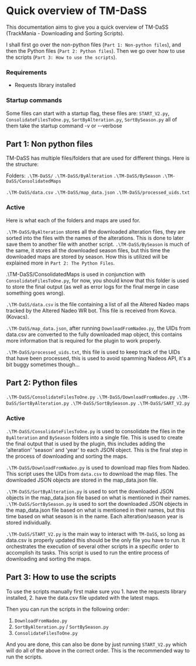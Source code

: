 # Quick overview of TM-DaSS

This documentation aims to give you a quick overview of TM-DaSS (TrackMania - Downloading and Sorting Scripts).

I shall first go over the non-python files (`Part 1: Non-python files`), and then the Python files (`Part 2: Python files`).
Then we go over how to use the scripts (`Part 3: How to use the scripts`).

### Requirements

- Requests library installed


### Startup commands

Some files can start with a startup flag, these files are:
`START_V2.py`,
`ConsolidateFilesToOne.py`,
`SortByAlteration.py`,
`SortBySeason.py`
all of them take the startup command -v or --verbose


## Part 1: Non python files

TM-DaSS has multiple files/folders that are used for different things. Here is the structure:

Folders:
`.\TM-DaSS/`
`.\TM-DaSS/ByAlteration`
`.\TM-DaSS/BySeason`
`.\TM-DaSS/ConsolidatedMaps`

`.\TM-DaSS/data.csv`
`.\TM-DaSS/map_data.json`
`.\TM-DaSS/processed_uids.txt`

### Active

Here is what each of the folders and maps are used for.

`.\TM-DaSS/ByAlteration` stores all the downloaded alteration files, they are sorted into the files with the names of the alterations. This is done to later save them to another file with another script.
`.\TM-DaSS/BySeason` is much of the same, it stores all the downloaded season files, but this time the downloaded maps are stored by season.
How this is utilized will be explained more in `Part 2: The Python Files`.

.\TM-DaSS/ConsolidatedMaps is used in conjunction with `ConsolidateFilesToOne.py`, for now, you should know that this folder is used to store the final output (as well as error logs for the final merge in case something goes wrong).

`.\TM-DaSS/data.csv` is the file containing a list of all the Altered Nadeo maps tracked by the Altered Nadeo WR bot. This file is received from Kovca. (Kovacs).

`.\TM-DaSS/map_data.json`, after running `DownloadFromNadeo.py`, the UIDs from data.csv are converted to the fully downloaded map object, this contains more information that is required for the plugin to work properly.

`.\TM-DaSS/processed_uids.txt`, this file is used to keep track of the UIDs that have been processed, this is used to avoid spamming Nadeos API, it's a bit buggy sometimes though...


## Part 2: Python files

`.\TM-DaSS/ConsolidateFilesToOne.py`
`.\TM-DaSS/DownloadFromNadeo.py`
`.\TM-DaSS/SortByAlteration.py`
`.\TM-DaSS/SortBySeason.py`
`.\TM-DaSS/SART_V2.py`

### Active

`.\TM-DaSS/ConsolidateFilesToOne.py` is used to consolidate the files in the `ByAlteration` and `BySeason` folders into a single file. This is used to create the final output that is used by the plugin, this includes adding the 'alteration' 'season' and 'year' to each JSON object. This is the final step in the process of downloading and sorting the maps.

`.\TM-DaSS/DownloadFromNadeo.py` is used to download map files from Nadeo. This script uses the UIDs from `data.csv` to download the map files. The downloaded JSON objects are stored in the map_data.json file.

`.\TM-DaSS/SortByAlteration.py` is used to sort the downloaded JSON objects in the map_data.json file based on what is mentioned in their names.
`.\TM-DaSS/SortBySeason.py` is used to sort the downloaded JSON objects in the map_data.json file based on what is mentioned in their names, but this time based on what season is in the name.
Each alteration/season year is stored individually.

`.\TM-DaSS/START_V2.py` is the main way to interact with `TM-DaSS`, so long as data.csv is properly updated this should be the only file you have to run. It orchestrates the execution of several other scripts in a specific order to accomplish its tasks. This script is used to run the entire process of downloading and sorting the maps.


## Part 3: How to use the scripts

To use the scripts manually first make sure you 1. have the requests library installed, 2. have the data.csv file updated with the latest maps.

Then you can run the scripts in the following order:

1. `DownloadFromNadeo.py`
2. `SortByAlteration.py` / `SortBySeason.py`
3. `ConsolidateFilesToOne.py`

And you are done, this can also be done by just running `START_V2.py` which will do all of the above in the correct order. This is the recommended way to run the scripts.
